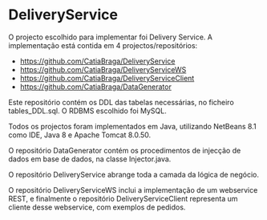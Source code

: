 # DeliveryService

O projecto escolhido para implementar foi Delivery Service. A implementação está contida em 4 projectos/repositórios:
- https://github.com/CatiaBraga/DeliveryService
- https://github.com/CatiaBraga/DeliveryServiceWS
- https://github.com/CatiaBraga/DeliveryServiceClient
- https://github.com/CatiaBraga/DataGenerator

Este repositório contém os DDL das tabelas necessárias, no ficheiro tables_DDL.sql. O RDBMS escolhido foi MySQL.

Todos os projectos foram implementados em Java, utilizando NetBeans 8.1 como IDE, Java 8 e Apache Tomcat 8.0.50.

O repositório DataGenerator contém os procedimentos de injecção de dados em base de dados, na classe Injector.java.

O repositório DeliveryService abrange toda a camada da lógica de negócio.

O repositório DeliveryServiceWS inclui a implementação de um webservice REST, e finalmente o repositório DeliveryServiceClient representa
um cliente desse webservice, com exemplos de pedidos.
